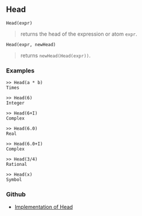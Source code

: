 ## Head

```
Head(expr)
```

> returns the head of the expression or atom `expr`.

```
Head(expr, newHead)
```

> returns `newHead(Head(expr))`.


### Examples

```
>> Head(a * b)
Times

>> Head(6)
Integer

>> Head(6+I)
Complex

>> Head(6.0)
Real

>> Head(6.0+I)
Complex

>> Head(3/4)
Rational

>> Head(x)
Symbol
```

### Github

* [Implementation of Head](https://github.com/axkr/symja_android_library/blob/master/symja_android_library/matheclipse-core/src/main/java/org/matheclipse/core/builtin/StructureFunctions.java#L728) 
